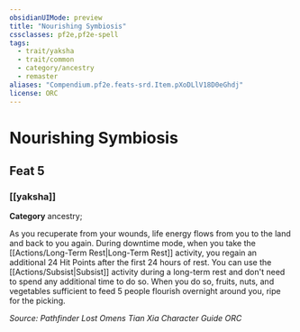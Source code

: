 ```yaml
---
obsidianUIMode: preview
title: "Nourishing Symbiosis"
cssclasses: pf2e,pf2e-spell
tags:
  - trait/yaksha
  - trait/common
  - category/ancestry
  - remaster
aliases: "Compendium.pf2e.feats-srd.Item.pXoDLlV18D0eGhdj"
license: ORC
---
```

# Nourishing Symbiosis
## Feat 5
### [[yaksha]]

**Category** ancestry; 




As you recuperate from your wounds, life energy flows from you to the land and back to you again. During downtime mode, when you take the [[Actions/Long-Term Rest|Long-Term Rest]] activity, you regain an additional 24 Hit Points after the first 24 hours of rest. You can use the [[Actions/Subsist|Subsist]] activity during a long-term rest and don't need to spend any additional time to do so. When you do so, fruits, nuts, and vegetables sufficient to feed 5 people flourish overnight around you, ripe for the picking.

*Source: Pathfinder Lost Omens Tian Xia Character Guide*
*ORC*